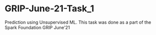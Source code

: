# GRIP-June-21-Task_1
Prediction using Unsupervised ML. This task was done as a part of the Spark Foundation GRIP June'21
